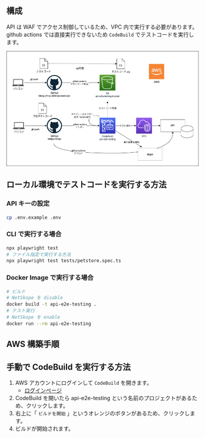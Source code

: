 ## 構成

API は WAF でアクセス制御しているため、VPC 内で実行する必要があります。github actions では直接実行できないため `CodeBuild` でテストコードを実行します。

![](./doc/architecture.drawio.png)

## ローカル環境でテストコードを実行する方法

### API キーの設定

```sh
cp .env.example .env
```

### CLI で実行する場合

```sh
npx playwright test
# ファイル指定で実行する方法
npx playwright test tests/petstore.spec.ts
```

### Docker Image で実行する場合

```sh
# ビルド
# NetSkope を disable
docker build -t api-e2e-testing .
# テスト実行
# NetSkope を enable
docker run --rm api-e2e-testing
```

## AWS 構築手順

## 手動で CodeBuild を実行する方法

1. AWS アカウントにログインして `CodeBuild` を開きます。
   - [ログインページ](https://d-9567768c43.awsapps.com/start#/)
2. CodeBuild を開いたら api-e2e-testing という名前のプロジェクトがあるため、クリックします。
3. 右上に「 `ビルドを開始` 」というオレンジのボタンがあるため、クリックします。
4. ビルドが開始されます。
